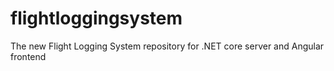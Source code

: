 # flightloggingsystem
The new Flight Logging System repository for .NET core server and Angular frontend
